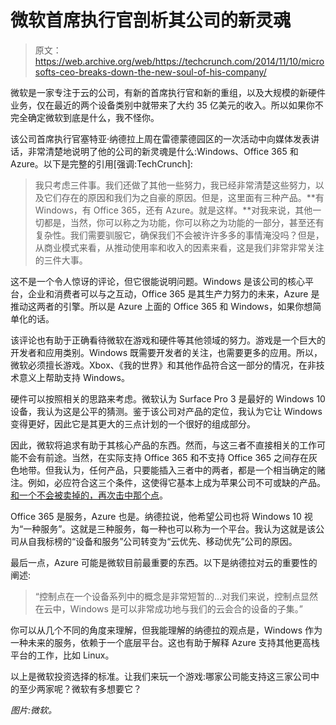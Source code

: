 # 微软首席执行官剖析其公司的新灵魂

> 原文：<https://web.archive.org/web/https://techcrunch.com/2014/11/10/microsofts-ceo-breaks-down-the-new-soul-of-his-company/>

微软是一家专注于云的公司，有新的首席执行官和新的重组，以及大规模的新硬件业务，仅在最近的两个设备类别中就带来了大约 35 亿美元的收入。所以如果你不完全确定微软到底是什么，我不怪你。

该公司首席执行官塞特亚·纳德拉上周在雷德蒙德园区的一次活动中向媒体发表讲话，非常清楚地说明了他的公司的新灵魂是什么:Windows、Office 365 和 Azure。以下是完整的引用[强调:TechCrunch]:

> 我只考虑三件事。我们还做了其他一些努力，我已经非常清楚这些努力，以及它们存在的原因和我们为之自豪的原因。但是，这里面有三种产品。**有 Windows，有 Office 365，还有 Azure。就是这样。**对我来说，其他一切都是，当然，你可以称之为功能，你可以称之为功能的一部分，甚至还有复杂性。我们需要驯服它，确保我们不会被许许多多的事情淹没吗？但是，从商业模式来看，从推动使用率和收入的因素来看，这是我们非常非常关注的三件大事。

这不是一个令人惊讶的评论，但它很能说明问题。Windows 是该公司的核心平台，企业和消费者可以与之互动，Office 365 是其生产力努力的未来，Azure 是推动这两者的引擎。所以是 Azure 上面的 Office 365 和 Windows，如果你想简单化的话。

该评论也有助于正确看待微软在游戏和硬件等其他领域的努力。游戏是一个巨大的开发者和应用类别。Windows 既需要开发者的关注，也需要更多的应用。所以，微软必须擅长游戏。Xbox、《我的世界》和其他作品符合这一部分的情况，在非技术意义上帮助支持 Windows。

硬件可以按照相关的思路来考虑。微软认为 Surface Pro 3 是最好的 Windows 10 设备，我认为这是公平的猜测。鉴于该公司对产品的定位，我认为它让 Windows 变得更好，因此它是其更大的三点计划的一个很好的组成部分。

因此，微软将追求有助于其核心产品的东西。然而，与这三者不直接相关的工作可能不会有前途。当然，在实际支持 Office 365 和不支持 Office 365 之间存在灰色地带。但我认为，任何产品，只要能插入三者中的两者，都是一个相当确定的赌注。例如，必应符合这三个条件，这使得它基本上成为苹果公司不可或缺的产品。[和一个不会被卖掉的，再次击中那个点](https://web.archive.org/web/20230320055956/http://i.imgur.com/Uh5MPal.png)。

Office 365 是服务，Azure 也是。纳德拉说，他希望公司也将 Windows 10 视为“一种服务”。这就是三种服务，每一种也可以称为一个平台。我认为这就是该公司从自我标榜的“设备和服务”公司转变为“云优先、移动优先”公司的原因。

最后一点，Azure 可能是微软目前最重要的东西。以下是纳德拉对云的重要性的阐述:

> “控制点在一个设备系列中的概念是非常短暂的…对我们来说，控制点显然在云中，Windows 是可以非常成功地与我们的云会合的设备的子集。”

你可以从几个不同的角度来理解，但我能理解的纳德拉的观点是，Windows 作为一种未来的服务，依赖于一个底层平台。这也有助于解释 Azure 支持其他更高栈平台的工作，比如 Linux。

以上是微软投资选择的标准。让我们来玩一个游戏:哪家公司能支持这三家公司中的至少两家呢？微软有多想要它？

*图片:微软。*